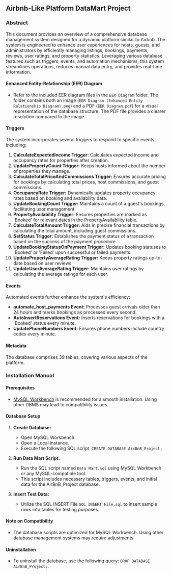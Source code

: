 ## Airbnb-Like Platform DataMart Project

### Abstract

This document provides an overview of a comprehensive database management system designed for a dynamic platform similar to Airbnb. The system is engineered to enhance user experiences for hosts, guests, and administrators by efficiently managing listings, bookings, payments, reviews, user ratings, and property statistics. Leveraging various database features such as triggers, events, and automation mechanisms, this system streamlines operations, reduces manual data entry, and provides real-time information.

#### Enhanced Entity-Relationship (EER) Diagram

- Refer to the included EER diagram files in the `EER Diagram` folder. The folder contains both an image (`EER Diagram (Enhanced Entity Relationship Diagram).png`) and a PDF (`EER Diagram.pdf`) for a visual representation of the database structure. The PDF file provides a clearer resolution compared to the image.


#### Triggers

The system incorporates several triggers to respond to specific events, including:

1. **CalculateExpectedIncome Trigger:** Calculates expected income and occupancy rates for properties after creation.
2. **UpdatePropertyCount Trigger:** Keeps hosts informed about the number of properties they manage.
3. **CalculateTotalPriceAndCommissions Trigger:** Ensures accurate pricing for bookings by calculating total prices, host commissions, and guest commissions.
4. **OccupancyRate Trigger:** Dynamically updates property occupancy rates based on booking and availability data.
5. **UpdateBookingCount Trigger:** Maintains a count of a guest's bookings, facilitating user management.
6. **PropertyAvailability Trigger:** Ensures properties are marked as 'Booked' for relevant dates in the PropertyAvailability table.
7. **CalculateTotalAmount Trigger:** Aids in precise financial transactions by calculating the total amount, including guest commissions.
8. **SetStatus Trigger:** Establishes the payment status of a transaction based on the success of the payment procedure.
9. **UpdateBookingStatusOnPayment Trigger:** Updates booking statuses to 'Booked' or 'Failed' upon successful or failed payments.
10. **UpdatePropertyAverageRating Trigger:** Keeps property ratings up-to-date based on user reviews.
11. **UpdateUserAverageRating Trigger:** Maintains user ratings by calculating the average ratings for each user.

#### Events

Automated events further enhance the system's efficiency:

- **automate_host_payments Event:** Processes guest arrivals older than 24 hours and marks bookings as processed every second.
- **AutoInsertReservations Event:** Inserts reservations for bookings with a 'Booked' status every minute.
- **UpdatePhoneNumbers Event:** Ensures phone numbers include country codes every minute.

#### Metadata

The database comprises 39 tables, covering various aspects of the platform.

### Installation Manual

#### Prerequisites

- [MySQL Workbench](https://www.mysql.com/products/workbench/) is recommended for a smooth installation. Using other DBMS may lead to compatibility issues.

#### Database Setup

1. **Create Database:**
   - Open MySQL Workbench.
   - Open a Local instance.
   - Execute the following SQL script: `CREATE DATABASE AirBnB_Project;`

2. **Run Data Mart Script:**
   - Run the SQL script named `Data Mart.sql` using MySQL Workbench or any MySQL-compatible tool.
   - This script includes necessary tables, triggers, events, and initial data for the AirBnB_Project database.

3. **Insert Test Data:**
   - Utilize the SQL INSERT File `SQL INSERT File.sql` to insert sample rows into tables for testing purposes.

#### Note on Compatibility

- The database scripts are optimized for MySQL Workbench. Using other database management systems may require adjustments.

#### Uninstallation

- To uninstall the database, use the following query: `DROP DATABASE AirBnB_Project;`.
